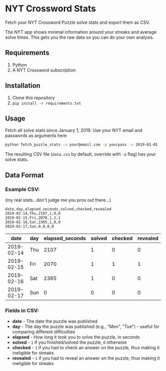 # NYT Crossword Stats

Fetch your NYT Crossword Puzzle solve stats and export them as CSV.

The NYT app shows minimal information around your streaks and average solve times. This gets you the raw data so you can do your own analysis.

## Requirements

1. Python
2. A NYT Crossword subscription

## Installation

1. Clone this repository
2. `pip install -r requirements.txt`

## Usage

Fetch all solve stats since January 1, 2019. Use your NYT email and passwords as arguments here
```bash
python fetch_puzzle_stats -u your@email.com -p yourpass -s 2019-01-01
```

The resulting CSV file (`data.csv` by default, override with `-o` flag) has your solve stats.

## Data Format

### Example CSV:
(my real stats...don't judge me you pros out there...)
```csv
date,day,elapsed_seconds,solved,checked,revealed
2019-02-14,Thu,2107,1,0,0
2019-02-15,Fri,2070,1,1,1
2019-02-16,Sat,2365,1,0,0
2019-02-17,Sun,0,0,0,0
```

date | day | elapsed_seconds | solved | checked | revealed
--- | --- | --- | --- | --- | ---
2019-02-14|Thu|2107|1|0|0
2019-02-15|Fri|2070|1|1|1
2019-02-16|Sat|2365|1|0|0
2019-02-17|Sun|0|0|0|0


### Fields in CSV:
* **date** - The date the puzzle was published
* **day** - The day the puzzle was published (e.g., "Mon", "Tue") - useful for comparing different difficulties
* **elapsed** - How long it took you to solve the puzzle, in seconds
* **solved** - `1` if you finished/solved the puzzle, `0` otherwise
* **checked** - `1` if you had to check an answer on the puzzle, thus making it ineligible for streaks
* **revealed** - `1` if you had to reveal an answer on the puzzle, thus making it ineligible for streaks

